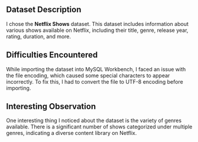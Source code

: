 

## Dataset Description

I chose the **Netflix Shows** dataset. This dataset includes information about various shows available on Netflix, including their title, genre, release year, rating, duration, and more.

## Difficulties Encountered

While importing the dataset into MySQL Workbench, I faced an issue with the file encoding, which caused some special characters to appear incorrectly. To fix this, I had to convert the file to UTF-8 encoding before importing.

## Interesting Observation

One interesting thing I noticed about the dataset is the variety of genres available. There is a significant number of shows categorized under multiple genres, indicating a diverse content library on Netflix.
